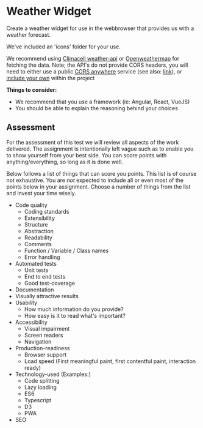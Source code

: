 # Weather Widget

Create a weather widget for use in the webbrowser that provides us with a weather forecast.

We've included an 'icons' folder for your use.

We recommend using [Climacell weather-api](https://www.climacell.co/weather-api/) or [Openweathermap](https://openweathermap.org/api/one-call-apia) for fetching the data.
Note; the API's do not provide CORS headers, you will need to either use a public [CORS anywhere](https://cors-anywhere.herokuapp.com/) service (see also: [link](https://www.karolisram.com/cors-from-anywhere/)), or [include your own](https://www.npmjs.com/package/cors-anywhere) within the project

**Things to consider:**

* We recommend that you use a framework (ie: Angular, React, VueJS)
* You should be able to explain the reasoning behind your choices

## Assessment

For the assessment of this test we will review all aspects of the work delivered.
The assignment is intentionally left vague such as to enable you to show yourself from your best side.
You can score points with anything/everything, so long as it is done well.

Below follows a list of things that can score you points. This list is of course not exhaustive.
You are *not* expected to include all or even most of the points below in your assignment.
Choose a number of things from the list and invest your time wisely.

* Code quality
  * Coding standards
  * Extensibility
  * Structure
  * Abstraction
  * Readability
  * Comments
  * Function / Variable / Class names
  * Error handling
* Automated tests
  * Unit tests
  * End to end tests
  * Good test-coverage
* Documentation
* Visually attractive results
* Usability
  * How much information do you provide?
  * How easy is it to read what's important?
* Accessibility
  * Visual impairment
  * Screen readers
  * Navigation
* Production-readiness
  * Browser support
  * Load speed (First meaningful paint, first contentful paint, interaction ready)
* Technology-used (Examples:)
  * Code splitting
  * Lazy loading
  * ES6
  * Typescript
  * D3
  * PWA
* SEO